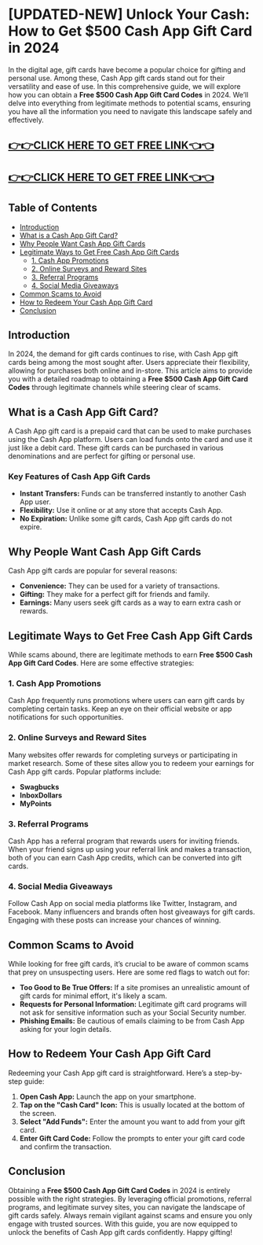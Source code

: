 # [UPDATED-NEW] Unlock Your Cash: How to Get $500 Cash App Gift Card in 2024

In the digital age, gift cards have become a popular choice for gifting and personal use. Among these, Cash App gift cards stand out for their versatility and ease of use. In this comprehensive guide, we will explore how you can obtain a **Free $500 Cash App Gift Card Codes** in 2024. We’ll delve into everything from legitimate methods to potential scams, ensuring you have all the information you need to navigate this landscape safely and effectively.

[👉👉CLICK HERE TO GET FREE LINK👈👈](https://todaylink.site/CashApp/)
--
[👉👉CLICK HERE TO GET FREE LINK👈👈](https://todaylink.site/CashApp/)
--


## Table of Contents
- [Introduction](#introduction)
- [What is a Cash App Gift Card?](#what-is-a-cash-app-gift-card)
- [Why People Want Cash App Gift Cards](#why-people-want-cash-app-gift-cards)
- [Legitimate Ways to Get Free Cash App Gift Cards](#legitimate-ways-to-get-free-cash-app-gift-cards)
  - [1. Cash App Promotions](#1-cash-app-promotions)
  - [2. Online Surveys and Reward Sites](#2-online-surveys-and-reward-sites)
  - [3. Referral Programs](#3-referral-programs)
  - [4. Social Media Giveaways](#4-social-media-giveaways)
- [Common Scams to Avoid](#common-scams-to-avoid)
- [How to Redeem Your Cash App Gift Card](#how-to-redeem-your-cash-app-gift-card)
- [Conclusion](#conclusion)

## Introduction

In 2024, the demand for gift cards continues to rise, with Cash App gift cards being among the most sought after. Users appreciate their flexibility, allowing for purchases both online and in-store. This article aims to provide you with a detailed roadmap to obtaining a **Free $500 Cash App Gift Card Codes** through legitimate channels while steering clear of scams.

## What is a Cash App Gift Card?

A Cash App gift card is a prepaid card that can be used to make purchases using the Cash App platform. Users can load funds onto the card and use it just like a debit card. These gift cards can be purchased in various denominations and are perfect for gifting or personal use.

### Key Features of Cash App Gift Cards
- **Instant Transfers:** Funds can be transferred instantly to another Cash App user.
- **Flexibility:** Use it online or at any store that accepts Cash App.
- **No Expiration:** Unlike some gift cards, Cash App gift cards do not expire.

## Why People Want Cash App Gift Cards

Cash App gift cards are popular for several reasons:

- **Convenience:** They can be used for a variety of transactions.
- **Gifting:** They make for a perfect gift for friends and family.
- **Earnings:** Many users seek gift cards as a way to earn extra cash or rewards.

## Legitimate Ways to Get Free Cash App Gift Cards

While scams abound, there are legitimate methods to earn **Free $500 Cash App Gift Card Codes**. Here are some effective strategies:

### 1. Cash App Promotions

Cash App frequently runs promotions where users can earn gift cards by completing certain tasks. Keep an eye on their official website or app notifications for such opportunities.

### 2. Online Surveys and Reward Sites

Many websites offer rewards for completing surveys or participating in market research. Some of these sites allow you to redeem your earnings for Cash App gift cards. Popular platforms include:

- **Swagbucks**
- **InboxDollars**
- **MyPoints**

### 3. Referral Programs

Cash App has a referral program that rewards users for inviting friends. When your friend signs up using your referral link and makes a transaction, both of you can earn Cash App credits, which can be converted into gift cards.

### 4. Social Media Giveaways

Follow Cash App on social media platforms like Twitter, Instagram, and Facebook. Many influencers and brands often host giveaways for gift cards. Engaging with these posts can increase your chances of winning.

## Common Scams to Avoid

While looking for free gift cards, it’s crucial to be aware of common scams that prey on unsuspecting users. Here are some red flags to watch out for:

- **Too Good to Be True Offers:** If a site promises an unrealistic amount of gift cards for minimal effort, it's likely a scam.
- **Requests for Personal Information:** Legitimate gift card programs will not ask for sensitive information such as your Social Security number.
- **Phishing Emails:** Be cautious of emails claiming to be from Cash App asking for your login details.

## How to Redeem Your Cash App Gift Card

Redeeming your Cash App gift card is straightforward. Here’s a step-by-step guide:

1. **Open Cash App:** Launch the app on your smartphone.
2. **Tap on the "Cash Card" Icon:** This is usually located at the bottom of the screen.
3. **Select "Add Funds":** Enter the amount you want to add from your gift card.
4. **Enter Gift Card Code:** Follow the prompts to enter your gift card code and confirm the transaction.

## Conclusion

Obtaining a **Free $500 Cash App Gift Card Codes** in 2024 is entirely possible with the right strategies. By leveraging official promotions, referral programs, and legitimate survey sites, you can navigate the landscape of gift cards safely. Always remain vigilant against scams and ensure you only engage with trusted sources. With this guide, you are now equipped to unlock the benefits of Cash App gift cards confidently. Happy gifting!
